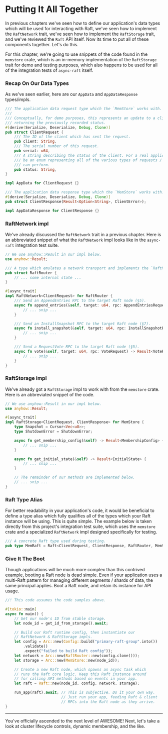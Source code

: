 Putting It All Together
=======================
In previous chapters we've seen how to define our application's data types which will be used for interacting with Raft, we've seen how to implement the `RaftNetwork` trait, we've seen how to implement the `RaftStorage` trait, and we've reviewed the `Raft` API itself. Now its time to put all of these components together. Let's do this.

For this chapter, we're going to use snippets of the code found in the `memstore` crate, which is an in-memory implementation of the `RaftStorage` trait for demo and testing purposes, which also happens to be used for all of the integration tests of `async-raft` itself.

### Recap On Our Data Types
As we've seen earlier, here are our `AppData` and `AppDataResponse` types/impls.

```rust
/// The application data request type which the `MemStore` works with.
///
/// Conceptually, for demo purposes, this represents an update to a client's status info,
/// returning the previously recorded status.
#[derive(Serialize, Deserialize, Debug, Clone)]
pub struct ClientRequest {
    /// The ID of the client which has sent the request.
    pub client: String,
    /// The serial number of this request.
    pub serial: u64,
    /// A string describing the status of the client. For a real application, this should probably
    /// be an enum representing all of the various types of requests / operations which a client
    /// can perform.
    pub status: String,
}

impl AppData for ClientRequest {}

/// The application data response type which the `MemStore` works with.
#[derive(Serialize, Deserialize, Debug, Clone)]
pub struct ClientResponse(Result<Option<String>, ClientError>);

impl AppDataResponse for ClientResponse {}
```

### RaftNetwork impl
We've already discussed the `RaftNetwork` trait in a previous chapter. Here is an abbreviated snippet of what the `RaftNetwork` impl looks like in the `async-raft` integration test suite.

```rust
// We use anyhow::Result in our impl below.
use anyhow::Result;

/// A type which emulates a network transport and implements the `RaftNetwork` trait.
pub struct RaftRouter {
    // ... some internal state ...
}

#[async_trait]
impl RaftNetwork<ClientRequest> for RaftRouter {
    /// Send an AppendEntries RPC to the target Raft node (§5).
    async fn append_entries(&self, target: u64, rpc: AppendEntriesRequest<ClientRequest>) -> Result<AppendEntriesResponse> {
        // ... snip ...
    }

    /// Send an InstallSnapshot RPC to the target Raft node (§7).
    async fn install_snapshot(&self, target: u64, rpc: InstallSnapshotRequest) -> Result<InstallSnapshotResponse> {
        // ... snip ...
    }

    /// Send a RequestVote RPC to the target Raft node (§5).
    async fn vote(&self, target: u64, rpc: VoteRequest) -> Result<VoteResponse> {
        // ... snip ...
    }
}
```

### RaftStorage impl
We've already got a `RaftStorage` impl to work with from the `memstore` crate. Here is an abbreviated snippet of the code.

```rust
// We use anyhow::Result in our impl below.
use anyhow::Result;

#[async_trait]
impl RaftStorage<ClientRequest, ClientResponse> for MemStore {
    type Snapshot = Cursor<Vec<u8>>;
    type ShutdownError = ShutdownError;

    async fn get_membership_config(&self) -> Result<MembershipConfig> {
        // ... snip ...
    }

    async fn get_initial_state(&self) -> Result<InitialState> {
        // ... snip ...
    }

    // The remainder of our methods are implemented below.
    // ... snip ...
}
```

### Raft Type Alias
For better readability in your application's code, it would be beneficial to define a type alias which fully qualifies all of the types which your Raft instance will be using. This is quite simple. The example below is taken directly from this project's integration test suite, which uses the `memstore` crate and a specialized `RaftNetwork` impl designed specifically for testing.

```rust
/// A concrete Raft type used during testing.
pub type MemRaft = Raft<ClientRequest, ClientResponse, RaftRouter, MemStore>;
```

### Give It The Boot
Though applications will be much more complex than this contrived example, booting a Raft node is dead simple. Even if your application uses a multi-Raft pattern for managing different segments / shards of data, the same principal applies. Boot a Raft node, and retain its instance for API usage.

```rust
//! This code assumes the code samples above.

#[tokio::main]
async fn main() {
    // Get our node's ID from stable storage.
    let node_id = get_id_from_storage().await;

    // Build our Raft runtime config, then instantiate our
    // RaftNetwork & RaftStorage impls.
    let config = Arc::new(Config::build("primary-raft-group".into())
        .validate()
        .expect("failed to build Raft config"));
    let network = Arc::new(RaftRouter::new(config.clone()));
    let storage = Arc::new(MemStore::new(node_id));

    // Create a new Raft node, which spawns an async task which
    // runs the Raft core logic. Keep this Raft instance around
    // for calling API methods based on events in your app.
    let raft = Raft::new(node_id, config, network, storage);

    run_app(raft).await; // This is subjective. Do it your own way.
                         // Just run your app, feeding Raft & client
                         // RPCs into the Raft node as they arrive.
}
```

----

You've officially ascended to the next level of AWESOME! Next, let's take a look at cluster lifecycle controls, dynamic membership, and the like.
